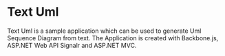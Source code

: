# Text Uml

Text Uml is a sample application which can be used to generate Uml Sequence
Diagram from text. The Application is created with Backbone.js, ASP.NET Web API
Signalr and ASP.NET MVC.
